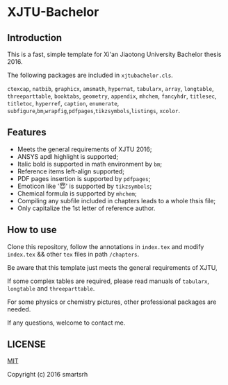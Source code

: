 
# XJTU-Bachelor

## Introduction

This is a fast, simple template for Xi'an Jiaotong University Bachelor thesis 2016.

The following packages are included in `xjtubachelor.cls`.

`ctexcap`,  `natbib`,  `graphicx`,  `amsmath`,  `hypernat`,  `tabularx`,
  `array`,  `longtable`,  `threeparttable`,  `booktabs`,  `geometry`,  `appendix`,  `mhchem`,  `fancyhdr`,  `titlesec`,  `titletoc`,  `hyperref`,  `caption`, `enumerate`, `subfigure`,`bm`,`wrapfig`,`pdfpages`,`tikzsymbols`,`listings`, `xcolor`.

## Features

- Meets the general requirements of XJTU 2016;
- ANSYS apdl highlight is supported;
- Italic bold is supported in math environment by `bm`;
- Reference items left-align supported;
- PDF pages insertion is supported by `pdfpages`;
- Emoticon like '😇' is supported by `tikzsymbols`;
- Chemical formula is supported by `mhchem`;
- Compiling any subfile included in chapters leads to a whole thsis file;
- Only capitalize the 1st letter of reference author.

## How to use

Clone this repository, follow the annotations in `index.tex`
and modify `index.tex` && other `tex` files in path `/chapters`.

Be aware that this template just meets the general requirements of XJTU,

If some complex tables are required, please read manuals of `tabularx`, `longtable` and `threeparttable`.

For some physics or chemistry pictures, other professional packages are needed.

If any questions, welcome to contact me.

## LICENSE

[MIT][1]

Copyright (c) 2016 smartsrh


  [1]: https://opensource.org/licenses/MIT
